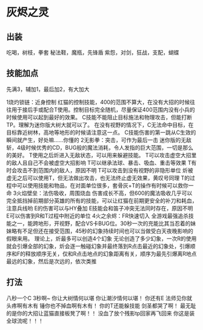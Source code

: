 # 灰烬之灵

## 出装
吃喝，树枝，拳套
秘法鞋，魔瓶，先锋盾
紫怨，对剑，狂战，支配，蝴蝶

## 技能加点
先满3，辅加1，最后加2，有大加大

1烧灼锁链：近身控制
      红猫的控制技能，400的范围不算大，在没有大招的时候往往用于接后手或配合T使用。控制目标完全随机，尽量保证400范围内没有小兵的时候使用可以起到最好的效果。
      C技能不能阻止目标施法和物理攻击，但能打断TP。理解为迷你版大树大就可以了。
      在没有视野的情况下，C无法命中目标，在目标靠近树林，高地等地形的时候请注意这一点。 C技能伤害的第一跳从C生效的瞬间就产生，好处嘛……你懂的
2无影拳：突击，可作为最后一击
迷你版的无敌斩，4级时候优秀的CD，BUG般的魔法消耗，令人发指的巨大范围，一切是那么的美好。
      T使用之后炘进入无敌状态，可以用来躲避技能。 
      T可以攻击虚空大招里的敌人且自己不会被虚空大招影响 
      T可以继承法球、暴击、吸血、重击等效果 
      T有时会攻击不到范围内的敌人，原因不明 
      T可以攻击到没有视野的非隐形单位
      炘被虚无之后可以使用T，但无法做出攻击，也无法终止虚无效果，黄叹号同理 
      T的过程中可以使用技能和物品，在对面单位很多，套骨灰+T的操作有时候可以救你一命
3火焰壁垒：法伤吸收，周围烧血
伤害成长不高，但600的魔法吸收几乎可以完全抵挡掉前期部分英雄的所有的技能，可以让红猫在前期更安全的补刀和耗血，注意兵线哟
      E的伤害可以与HY叠加 
      E技能会和笛子冲突无法同时存在，原因不明 
      E可以伤害到R和T过程中附近的单位
4火之余烬：FR快速切入
全游戏最强追杀技能之一，能跨地形，开视野，配合VS卡BUG位。30秒一次的充能比其当忍着的妹妹略有不足但还在接受范围，45秒的幻象持续时间也可以当做受白天夜晚影响的假眼来用。
理论上，炘最多可以创造4个幻象
      无论创造了多少幻象，一次R的使用就会引爆全部的幻象，炘会逐一触碰幻象并最终落到R点击最近的幻象处，引爆顺序和F的释放顺序无关，仅和R点击地点的幻象距离有关，顺序为最先引爆离R地点最远的幻象，然后是次远的，依次类推

## 打法
八秒一个C 3秒啊~ 你让大树情何以堪 你让潮汐情何以堪！
你还有E 法师见你就头疼啊有木有 锤你也不掉血啊有木有！
你的T还能躲技能 剑圣都哭了啊！
最无耻的是你的大招让蓝猫直接板凳了啊！！
没血了放个残影tp回家再飞回来 你这是装全球流呢！！！

